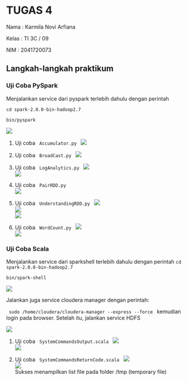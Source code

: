 # TUGAS 4

Nama : Karmila Novi Arfiana

Kelas : TI 3C / 09

NIM : 2041720073

## Langkah-langkah praktikum

### Uji Coba PySpark
Menjalankan service dari pyspark terlebih dahulu dengan perintah 

<code>cd spark-2.0.0-bin-hadoop2.7</code>

<code>bin/pyspark</code>

![](ss/1.png)

1. Uji coba  <code> Accumulator.py </code>
![](ss/2.png)

2. Uji coba <code> BroadCast.py </code>
![](ss/3.png)


3. Uji coba <code> LogAnalytics.py </code>
![](ss/4.png) <br>
![](ss/5.png) <br>

4. Uji coba <code> PairRDD.py </code> <br>
![](ss/6.png)

5. Uji coba <code> UnderstandingRDD.py </code>
![](ss/7.png) <br>
![](ss/8.png) <br>
![](ss/9.png) <br>

6. Uji coba <code> WordCount.py </code>
![](ss/10.jpg) <br>
![](ss/11.jpg) <br>


### Uji Coba Scala
Menjalankan service dari sparkshell terlebih dahulu dengan perintah
<code>cd spark-2.0.0-bin-hadoop2.7</code>

<code>bin/spark-shell</code>

![](ss/11.png) <br>

Jalankan juga service cloudera manager dengan perintah: <br>

<code> sudo /home/cloudera/cloudera-manager --express --force </code>
kemudian login pada browser. Setelah itu, jalankan service HDFS

![](ss/12.png) <br>


1. Uji coba <code> SystemCommandsOutput.scala </code>
![](ss/13.png) <br>
![](ss/14.png) <br>

2. Uji coba <code> SystemCommandsReturnCode.scala </code>
![](ss/15.png) <br>
![](ss/16.png) <br>
Sukses menampilkan list file pada folder /tmp (temporary file)